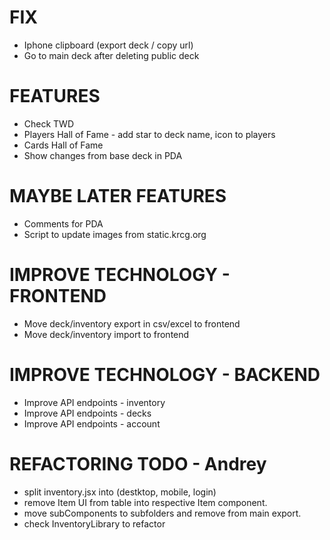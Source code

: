 # FIX
- Iphone clipboard (export deck / copy url)
- Go to main deck after deleting public deck

# FEATURES
- Check TWD
- Players Hall of Fame - add star to deck name, icon to players
- Cards Hall of Fame
- Show changes from base deck in PDA

# MAYBE LATER FEATURES
- Comments for PDA
- Script to update images from static.krcg.org

# IMPROVE TECHNOLOGY - FRONTEND
- Move deck/inventory export in csv/excel to frontend
- Move deck/inventory import to frontend

# IMPROVE TECHNOLOGY - BACKEND
- Improve API endpoints - inventory
- Improve API endpoints - decks
- Improve API endpoints - account

# REFACTORING TODO - Andrey
- split inventory.jsx into (destktop, mobile, login)
- remove Item UI from table into respective Item component.
- move subComponents to subfolders and remove from main export.
- check InventoryLibrary to refactor
